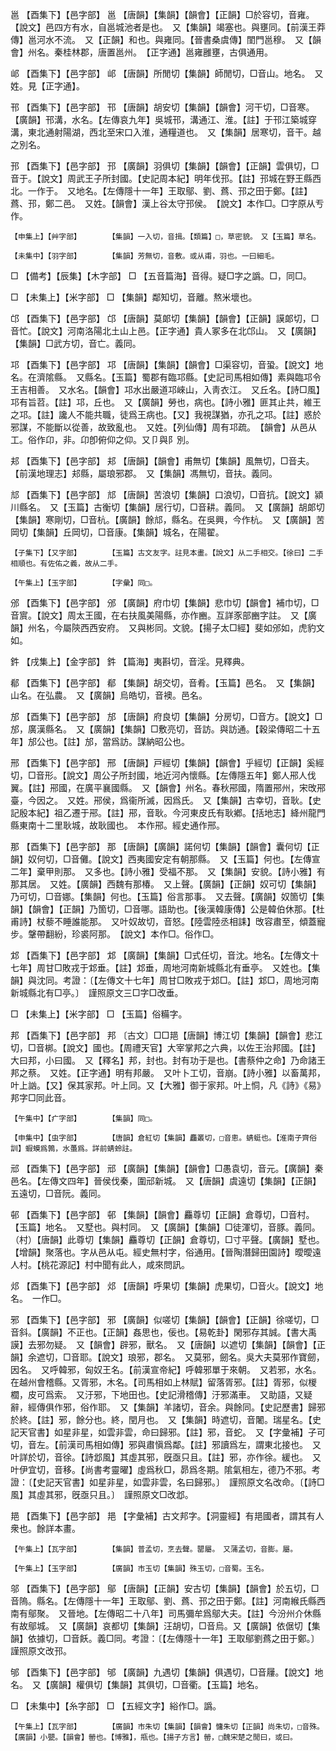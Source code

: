 <!-- { "loadSidebar": true } -->
邕	【酉集下】【邑字部】	邕	【唐韻】【集韻】【韻會】【正韻】□於容切，音雍。【說文】邑四方有水，自邕城池者是也。　又【集韻】竭塞也。與壅同。【前漢王莽傳】邕河水不流。　又【正韻】和也。與雍同。【晉書桑虞傳】閨門邕穆。　又【韻會】州名。秦桂林郡，唐置邕州。　【正字通】邕雍雝壅，古俱通用。

邖	【酉集下】【邑字部】	邖	【唐韻】所閒切【集韻】師閒切，□音山。地名。　又姓。見【正字通】。

邗	【酉集下】【邑字部】	邗	【唐韻】胡安切【集韻】【韻會】河干切，□音寒。【廣韻】邗溝，水名。【左傳哀九年】吳城邗，溝通江、淮。【註】于邗江築城穿溝，東北通射陽湖，西北至宋口入淮，通糧道也。　又【集韻】居寒切，音干。越之別名。

邘	【酉集下】【邑字部】	邘	【廣韻】羽俱切【集韻】【韻會】【正韻】雲俱切，□音于。【說文】周武王子所封國。【史記周本紀】明年伐邘。【註】邘城在野王縣西北。一作于。　又地名。【左傳隱十一年】王取鄔、劉、蔿、邘之田于鄭。【註】蔿、邘，鄭二邑。　又姓。【韻會】漢上谷太守邘侯。　【說文】本作□。□字原从亐作。

	【申集上】【艸字部】		【集韻】一入切，音揖。【類篇】□，草密貌。　又【玉篇】草名。

	【未集中】【羽字部】		【集韻】芳無切，音敷。或从甫，羽也。一曰細毛。

□	【備考】【辰集】【木字部】	□	【五音篇海】音得。疑□字之譌。□，同□。

□	【未集上】【米字部】	□	【集韻】鄰知切，音離。熬米壞也。

邙	【酉集下】【邑字部】	邙	【唐韻】莫郞切【集韻】【韻會】【正韻】謨郞切，□音忙。【說文】河南洛陽北土山上邑。【正字通】貴人冢多在北邙山。　又【廣韻】【集韻】□武方切，音亡。義同。

邛	【酉集下】【邑字部】	邛	【唐韻】【集韻】【韻會】□渠容切，音蛩。【說文】地名。在濟隂縣。　又縣名。【玉篇】蜀郡有臨邛縣。【史記司馬相如傳】素與臨邛令王吉相善。　又水名。【韻會】邛水出嚴道邛崍山，入靑衣江。　又丘名。【詩□風】邛有旨苕。【註】邛，丘也。　又【廣韻】勞也，病也。【詩小雅】匪其止共，維王之邛。【註】讒人不能共職，徒爲王病也。【又】我視謀猶，亦孔之邛。【註】惑於邪謀，不能斷以從善，故致亂也。　又姓。【列仙傳】周有邛疏。　【韻會】从邑从工。俗作卬，非。卬卽俯仰之仰。又卩與阝別。

邞	【酉集下】【邑字部】	邞	【唐韻】【韻會】甫無切【集韻】風無切，□音夫。【前漢地理志】邞縣，屬琅邪郡。　又【集韻】馮無切，音扶。義同。

邟	【酉集下】【邑字部】	邟	【唐韻】苦浪切【集韻】口浪切，□音抗。【說文】潁川縣名。　又【玉篇】古衡切【集韻】居行切，□音耕。義同。　又【廣韻】胡郞切【集韻】寒剛切，□音杭。【廣韻】餘邟，縣名。在吳興，今作杭。　又【廣韻】苦岡切【集韻】丘岡切，□音康。【集韻】城名，在陽翟。

	【子集下】【又字部】		【玉篇】古文友字。註見本畫。【說文】从二手相交。【徐曰】二手相順也。有佐佑之義，故从二手。

	【午集上】【玉字部】		【字彙】同□。

邠	【酉集下】【邑字部】	邠	【廣韻】府巾切【集韻】悲巾切【韻會】補巾切，□音賔。【說文】周太王國，在右扶風美陽縣，亦作豳。互詳豕部豳字註。　又【廣韻】州名，今屬陝西西安府。　又與彬同。文貌。【揚子太□經】斐如邠如，虎豹文如。

鈝	【戌集上】【金字部】	鈝	【篇海】夷斟切，音淫。見釋典。

郩	【酉集下】【邑字部】	郩	【集韻】胡交切，音肴。【玉篇】邑名。　又【集韻】山名。在弘農。　又【廣韻】烏皓切，音襖。邑名。

邡	【酉集下】【邑字部】	邡	【唐韻】府良切【集韻】分房切，□音方。【說文】□邡，廣漢縣名。　又【廣韻】【集韻】□敷亮切，音訪。與訪通。【穀梁傳昭二十五年】邡公也。【註】邡，當爲訪。謀納昭公也。

邢	【酉集下】【邑字部】	邢	【唐韻】戸經切【集韻】【韻會】乎經切【正韻】奚經切，□音形。【說文】周公子所封國，地近河內懷縣。【左傳隱五年】鄭人郉人伐翼。【註】郉國，在廣平襄國縣。　又【韻會】州名。春秋郉國，隋置郉州，宋攺郉臺，今因之。　又姓。郉侯，爲衞所滅，因爲氏。　又【集韻】古幸切，音耿。【史記殷本紀】祖乙遷于郉。【註】郉，音耿。今河東皮氏有耿鄕。【括地志】絳州龍門縣東南十二里耿城，故耿國也。　本作郉。經史通作邢。

那	【酉集下】【邑字部】	那	【唐韻】【廣韻】諾何切【集韻】【韻會】囊何切【正韻】奴何切，□音儺。【說文】西夷國安定有朝那縣。　又【玉篇】何也。【左傳宣二年】棄甲則那。　又多也。【詩小雅】受福不那。　又【集韻】安貌。【詩小雅】有那其居。　又姓。【廣韻】西魏有那椿。　又上聲。【廣韻】【正韻】奴可切【集韻】乃可切，□音娜。【集韻】何也。【玉篇】俗言那事。　又去聲。【廣韻】奴箇切【集韻】【韻會】【正韻】乃箇切，□音哪。語助也。【後漢韓康傳】公是韓伯休那。【杜甫詩】杖藜不睡誰能那。　又叶奴故切，音怒。【陸雲陸丞相誄】攺容肅至，傾蓋寵步。鞶帶翻紛，珍裘阿那。　【說文】本作□。俗作□。

邥	【酉集下】【邑字部】	邥	【廣韻】【集韻】□式任切，音沈。地名。【左傳文十七年】周甘□敗戎于邥垂。【註】邥垂，周地河南新城縣北有垂亭。　又姓也。【集韻】與沈同。考證：〔【左傳文十七年】周甘□敗戎于邥□。【註】邥□，周地河南新城縣北有□亭。〕　謹照原文三□字□改垂。 

□	【未集上】【米字部】	□	【玉篇】俗糒字。

邦	【酉集下】【邑字部】	邦	〔古文〕□□邫【唐韻】博江切【集韻】【韻會】悲江切，□音梆。【說文】國也。【周禮天官】大宰掌邦之六典，以佐王治邦國。【註】大曰邦，小曰國。　又【釋名】邦，封也。封有功于是也。【書蔡仲之命】乃命諸王邦之蔡。　又姓。【正字通】明有邦嚴。　又叶卜工切，音崩。【詩小雅】以畜萬邦，叶上訩。【又】保其家邦。叶上同。又【大雅】御于家邦。叶上恫，凡《詩》《易》邦字□同此音。

	【午集中】【疒字部】		【集韻】同□。

	【申集中】【虫字部】		【唐韻】倉紅切【集韻】麤叢切，□音悤。蜻蜓也。【淮南子齊俗訓】蝦蟆爲鶉，水蠆爲。詳前蜻蛉註。

邧	【酉集下】【邑字部】	邧	【廣韻】【集韻】【韻會】□愚袁切，音元。【廣韻】秦邑名。【左傳文四年】晉侯伐秦，圍邧新城。　又【唐韻】虞遠切【集韻】【正韻】五遠切，□音阮。義同。

邨	【酉集下】【邑字部】	邨	【集韻】【韻會】麤尊切【正韻】倉尊切，□音村。【玉篇】地名。　又墅也。與村同。　又【廣韻】【集韻】□徒渾切，音豚。義同。（村）【唐韻】此尊切【集韻】麤尊切【正韻】倉尊切，□寸平聲。【廣韻】墅也。【增韻】聚落也。字从邑从屯。經史無村字，俗通用。【晉陶潛歸田園詩】曖曖遠人村。【桃花源記】村中聞有此人，咸來問訊。

邩	【酉集下】【邑字部】	邩	【唐韻】呼果切【集韻】虎果切，□音火。【說文】地名。　一作□。

邪	【酉集下】【邑字部】	邪	【廣韻】似嗟切【集韻】【韻會】【正韻】徐嗟切，□音斜。【廣韻】不正也。【正韻】姦思也，佞也。【易乾卦】閑邪存其誠。【書大禹謨】去邪勿疑。　又【韻會】辟邪，獸名。　又【唐韻】以遮切【集韻】【韻會】【正韻】余遮切，□音耶。【說文】琅邪，郡名。　又莫邪，劒名。吳大夫莫邪作寶劒，因名。　又呼韓邪，匈奴王名。【前漢宣帝紀】呼韓邪單于來朝。　又若邪，水名。在越州會稽縣。又胥邪，木名。【司馬相如上林賦】留落胥邪。【註】胥邪，似椶櫚，皮可爲索。　又汙邪，下地田也。【史記滑稽傳】汙邪滿車。　又助語，又疑辭，經傳俱作邪，俗作耶。　又【集韻】羊諸切，音余。與餘同。【史記歷書】歸邪於終。【註】邪，餘分也。終，閏月也。　又【集韻】時遮切，音闍。瑞星名。【史記天官書】如星非星，如雲非雲，命曰歸邪。【註】邪，音蛇。　又【字彙補】子可切，音左。【前漢司馬相如傳】邪與肅愼爲鄰。【註】邪讀爲左，謂東北接也。　又叶詳於切，音徐。【詩邶風】其虛其邪，旣亟只且。【註】邪，亦作徐。緩也。　又叶伊宜切，音移。【尚書考靈曜】虛爲秋□，昴爲冬期。隂氣相左，德乃不邪。考證：〔【史記天官書】如星非星，如雲非雲，名曰歸邪。〕　謹照原文名改命。〔【詩□風】其虛其邪，旣亟只且。〕　謹照原文□改邶。 

邫	【酉集下】【邑字部】	邫	【字彙補】古文邦字。【洞靈經】有邫國者，謂其有人衆也。餘詳本畫。

	【午集上】【瓦字部】		【集韻】普孟切，烹去聲。罌屬。　又蒲孟切，音膨。屬。

	【午集上】【玉字部】		【廣韻】市玉切【集韻】殊玉切，□音蜀。玉名。

邬	【酉集下】【邑字部】	鄔	【唐韻】【正韻】安古切【集韻】【韻會】於五切，□音隖。縣名。【左傳隱十一年】王取鄔、劉、蔿、邘之田于鄭。【註】河南緱氏縣西南有鄔聚。　又晉地。【左傳昭二十八年】司馬彌牟爲鄔大夫。【註】今汾州介休縣有故鄔城。　又【廣韻】哀都切【集韻】汪胡切，□音烏。又【廣韻】依倨切【集韻】依據切，□音飫。義□同。考證：〔【左傳隱十一年】王取鄔劉蔿之田于鄭。〕　謹照原文改邘。 

邭	【酉集下】【邑字部】	邭	【廣韻】九遇切【集韻】俱遇切，□音屨。【說文】地名。　又【廣韻】權俱切【集韻】其俱切，□音衢。【玉篇】地名。

□	【未集中】【糸字部】	□	【五經文字】綌作□。譌。

	【午集上】【瓦字部】		【廣韻】市朱切【集韻】【韻會】慵朱切【正韻】尚朱切，□音殊。【廣韻】小甖。【韻會】罃也。【博雅】，甁也。【揚子方言】罃，□魏宋楚之閒曰，或曰。

